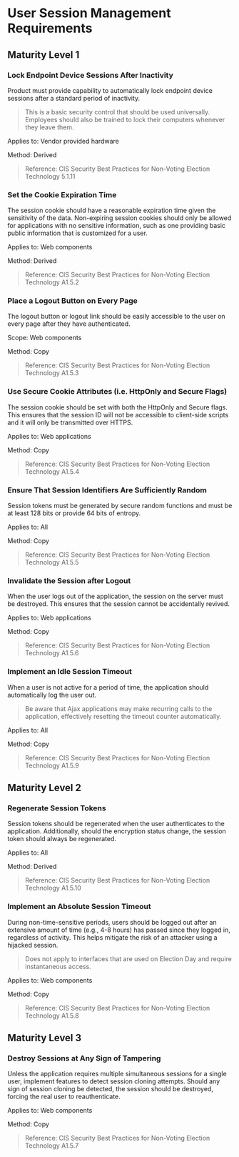 # User Session Management Requirements

## Maturity Level 1

### Lock Endpoint Device Sessions After Inactivity

Product must provide capability to automatically lock endpoint device sessions after a standard period of inactivity.

> This is a basic security control that should be used universally. Employees should also be trained to lock their computers whenever they leave them.

Applies to: Vendor provided hardware

Method: Derived

> Reference: CIS Security Best Practices for Non-Voting Election Technology 5.1.11

### Set the Cookie Expiration Time

The session cookie should have a reasonable expiration time given the sensitivity of the data. Non-expiring session cookies should only be allowed for applications with no sensitive information, such as one providing basic public information that is customized for a user.

Applies to: Web components

Method: Derived

> Reference: CIS Security Best Practices for Non-Voting Election Technology A1.5.2

### Place a Logout Button on Every Page

The logout button or logout link should be easily accessible to the user on every page after they have authenticated.

Scope: Web components

Method: Copy

> Reference: CIS Security Best Practices for Non-Voting Election Technology A1.5.3

### Use Secure Cookie Attributes (i.e. HttpOnly and Secure Flags)

The session cookie should be set with both the HttpOnly and Secure flags. This ensures that the session ID will not be accessible to client-side scripts and it will only be transmitted over HTTPS.

Applies to: Web applications

Method: Copy

> Reference: CIS Security Best Practices for Non-Voting Election Technology A1.5.4

### Ensure That Session Identifiers Are Sufficiently Random

Session tokens must be generated by secure random functions and must be at least 128 bits or provide 64 bits of entropy.

Applies to: All

Method: Copy

> Reference: CIS Security Best Practices for Non-Voting Election Technology A1.5.5

### Invalidate the Session after Logout

When the user logs out of the application, the session on the server must be destroyed. This ensures that the session cannot be accidentally revived.

Applies to: Web applications

Method: Copy

> Reference: CIS Security Best Practices for Non-Voting Election Technology A1.5.6

### Implement an Idle Session Timeout

When a user is not active for a period of time, the application should automatically log the user out.

> Be aware that Ajax applications may make recurring calls to the application, effectively resetting the timeout counter automatically.

Applies to: All

Method: Copy

> Reference: CIS Security Best Practices for Non-Voting Election Technology A1.5.9

## Maturity Level 2

### Regenerate Session Tokens

Session tokens should be regenerated when the user authenticates to the application. Additionally, should the encryption status change, the session token should always be regenerated.

Applies to: All

Method: Derived

> Reference: CIS Security Best Practices for Non-Voting Election Technology A1.5.10

### Implement an Absolute Session Timeout

During non-time-sensitive periods, users should be logged out after an extensive amount of time (e.g., 4-8 hours) has passed since they logged in, regardless of activity. This helps mitigate the risk of an attacker using a hijacked session.

> Does not apply to interfaces that are used on Election Day and require instantaneous access.

Applies to: Web components

Method: Copy

> Reference: CIS Security Best Practices for Non-Voting Election Technology A1.5.8

## Maturity Level 3

### Destroy Sessions at Any Sign of Tampering

Unless the application requires multiple simultaneous sessions for a single user, implement features to detect session cloning attempts. Should any sign of session cloning be detected, the session should be destroyed, forcing the real user to reauthenticate.

Applies to: Web components

Method: Copy

> Reference: CIS Security Best Practices for Non-Voting Election Technology A1.5.7
